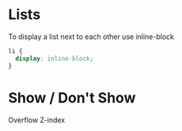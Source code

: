 # Lists
To display a list next to each other use inline-block
```css
li {
  display: inline-block;
}
```


# Show / Don't Show
Overflow
Z-index
